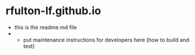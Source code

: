 # rfulton-lf.github.io
- this is the readme.md file
- - put maintenance instructions for developers here (how to build and test)
